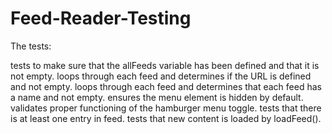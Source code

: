 # Feed-Reader-Testing

The tests:

tests to make sure that the allFeeds variable has been defined and that it is not empty.
loops through each feed and determines if the URL is defined and not empty.
loops through each feed and determines that each feed has a name and not empty.
ensures the menu element is hidden by default.
validates proper functioning of the hamburger menu toggle.
tests that there is at least one entry in feed.
tests that new content is loaded by loadFeed().